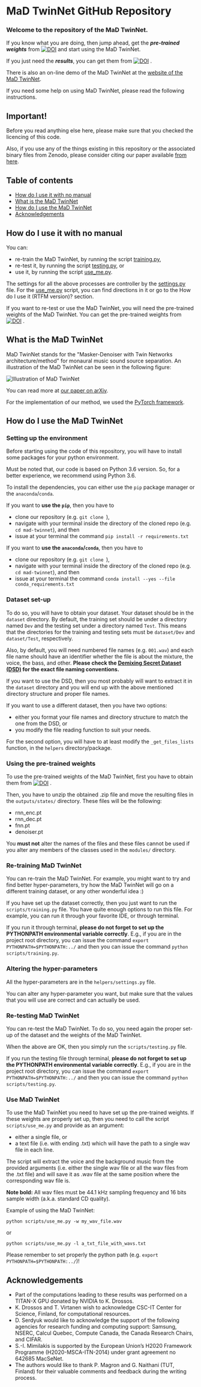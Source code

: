# MaD TwinNet GitHub Repository

### Welcome to the repository of the MaD TwinNet. 

If you know what you are doing, then jump ahead, get the **_pre-trained
weights_** from 
[![DOI](https://zenodo.org/badge/DOI/10.5281/zenodo.1164592.svg)](https://doi.org/10.5281/zenodo.1164592)
and start using the MaD TwinNet.  

If you just need the **_results_**, you can get them from
[![DOI](https://zenodo.org/badge/DOI/10.5281/zenodo.1164585.svg)](https://doi.org/10.5281/zenodo.1164585)
.

There is also an on-line demo of the MaD TwinNet at the [website of
the MaD TwinNet](http://arg.cs.tut.fi/demo/mad-twinnet).

If you need some help on using MaD TwinNet, please read the following
instructions. 

## Important!
Before you read anything else here, please make sure that you 
checked the licencing of this code. 

Also, if you use any of the things existing in this repository
or the associated binary files from Zenodo, please consider 
citing our paper available
[from here](https://arxiv.org/abs/1802.00300). 

## Table of contents

- <a href='#how-do-i-use-it-with-no-manual'>How do I use it with no manual</a>
- <a href='#what-is-the-mad-twinnet'>What is the MaD TwinNet</a>
- <a href='#how-do-i-use-the-mad-twinnet'>How do I use the MaD TwinNet</a>
- <a href='#acknowledgements'>Acknowledgements</a>

## How do I use it with no manual
You can:

- re-train the MaD TwinNet, by running the script
[training.py](scripts/training.py),
- re-test it, by running the script 
[testing.py](scripts/testing.py), or 
- use it, by running the script 
[use_me.py](scripts/use_me.py).

The settings for all the above processes are controller by 
the [settings.py](helpers/settings.py) file. For the 
[use_me.py](scripts/use_me.py) script, you can find directions
in it or go to the How do I use it (RTFM version)? section.

If you want to re-test or use the MaD TwinNet, you will need 
the pre-trained weights of the MaD TwinNet. You can get the 
pre-trained weights from 
[![DOI](https://zenodo.org/badge/DOI/10.5281/zenodo.1164592.svg)](https://doi.org/10.5281/zenodo.1164592)
.  

## What is the MaD TwinNet
MaD TwinNet stands for the "Masker-Denoiser with Twin Networks
architecture/method" for monaural music sound source separation. 
An illustration of the MaD TwinNet can be seen in the following 
figure: 

![Illustration of MaD TwinNet](http://arg.cs.tut.fi/demo/mad-twinnet/assets/media/images/method.png)

You can read more at [our paper on arXiv](https://arxiv.org/abs/1802.00300). 

For the implementation of our method, we used the
[PyTorch framework](http://pytorch.org). 

## How do I use the MaD TwinNet
### Setting up the environment
Before starting using the code of this repository, you will have to
install some packages for your python environment. 

Must be noted that, our code is based on Python 3.6 version. So, for
a better experience, we recommend using Python 3.6. 

To install the dependencies, you can either use the `pip` package
manager or the `anaconda`/`conda`. 

If you want to **use the `pip`**, then you have to
- clone our repository (e.g. `git clone `),
- navigate with your terminal inside the directory of the cloned 
  repo (e.g. `cd mad-twinnet`), and then
- issue at your terminal the command 
`pip install -r requirements.txt` 

If you want to **use the `anaconda`/`conda`**, then you have to
- clone our repository (e.g. `git clone `),
- navigate with your terminal inside the directory of the cloned 
  repo (e.g. `cd mad-twinnet`), and then
- issue at your terminal the command 
`conda install --yes --file conda_requirements.txt`

### Dataset set-up
To do so, you will have to obtain your dataset. Your dataset should
be in the `dataset` directory. By default, the training set should
be under a directory named `Dev` and the testing set under a directory
named `Test`. This means that the directories for the training and
testing sets must be `dataset/Dev` and `dataset/Test`, respectively.

Also, by default, you will need numbered file names (e.g. `001.wav`)
and each file name should have an identifier whether the file is about
the mixture, the voice, the bass, and other. **Please check the 
[Demixing Secret Dataset (DSD)](http://www.sisec17.audiolabs-erlangen.de)
for the exact file naming conventions.** 

If you want to use the DSD, then you most probably will want to 
extract it in the `dataset` directory and you will end up with 
the above mentioned directory structure and proper file names.  

If you want to use a different dataset, then you have two options: 
- either you format your file names and directory structure to match
the one from the DSD, or
- you modify the file reading function to suit your needs.

For the second option, you will have to at least modify the 
`_get_files_lists` function, in the `helpers` directory/package.


### Using the pre-trained weights
To use the pre-trained weights of the MaD TwinNet, first you have
to obtain them from [![DOI](https://zenodo.org/badge/DOI/10.5281/zenodo.1164592.svg)](https://doi.org/10.5281/zenodo.1164592)
.

Then, you have to unzip the obtained .zip file and move the resulting
files in the `outputs/states/` directory. These files will be the
following:
- rnn_enc.pt
- rnn_dec.pt
- fnn.pt
- denoiser.pt

You **must not** alter the names of the files and these files
cannot be used if you alter any members of the classes used
in the `modules/` directory. 

### Re-training MaD TwinNet
You can re-train the MaD TwinNet. For example, you might want to 
try and find better hyper-parameters, try how the MaD TwinNet will
go on a different training dataset, or any other wonderful idea :)

If you have set up the dataset correctly, then you just want to 
run the `scripts/training.py` file. You have quite enough options
to run this file. For example, you can run it through your favorite
IDE, or through terminal. 

If you run it through terminal, **please do not forget to set up
the PYTHONPATH environmental variable correctly**. E.g., if you are
in the project root directory, you can issue the command 
`export PYTHONPATH=$PYTHONPATH:../` and then you can issue the 
command `python scripts/training.py`. 

### Altering the hyper-parameters
All the hyper-parameters are in the `helpers/settings.py` file. 

You can alter any hyper-parameter you want, but make sure that 
the values that you will use are correct and can actually be used. 

### Re-testing MaD TwinNet
You can re-test the MaD TwinNet. To do so, you need again the proper
set-up of the dataset and the weights of the MaD TwinNet. 

When the above are OK, then you simply run the `scripts/testing.py`
file. 

If you run the testing file through terminal, **please do not forget to set up
the PYTHONPATH environmental variable correctly**. E.g., if you are
in the project root directory, you can issue the command 
`export PYTHONPATH=$PYTHONPATH:../` and then you can issue the 
command `python scripts/testing.py`.

### Use MaD TwinNet
To use the MaD TwinNet you need to have set up the pre-trained weights. 
If these weights are properly set up, then you need to call the script
`scripts/use_me.py` and provide as an argument:
- either a single file, or
- a text file (i.e. with ending .txt) which will have the path
to a single wav file in each line. 

The script will extract the voice and the background music from the provided
arguments (i.e. either the single wav file or all the wav files from the 
.txt file) and will save it as .wav file at the same position where the
corresponding wav file is. 

**Note bold:** All wav files must be 44.1 kHz sampling frequency and 16 bits
sample width (a.k.a. standard CD quality). 

Example of using the MaD TwinNet: 

`python scripts/use_me.py -w my_wav_file.wav`

or 

`python scripts/use_me.py -l a_txt_file_with_wavs.txt`

Please remember to set properly the python path 
(e.g. `export PYTHONPATH=$PYTHONPATH:../`)!

## Acknowledgements

- Part of the computations leading to these results was performed  on  a  TITAN-X 
GPU  donated  by  NVIDIA  to  K. Drossos.
- K.  Drossos  and  T.  Virtanen  wish  to  acknowledge  CSC-IT  Center  for  Science, 
Finland,  for  computational  resources.
- D. Serdyuk  would  like  to  acknowledge the support of the following agencies for 
research funding and computing support: Samsung, NSERC, Calcul Quebec, Compute Canada,
the  Canada  Research  Chairs,  and  CIFAR.
- S.-I. Mimilakis is supported by the European Union’s H2020  Framework  Programme
(H2020-MSCA-ITN-2014) under grant agreement no 642685 MacSeNet.
- The authors would like to thank P. Magron and G. Naithani (TUT, Finland) for their 
valuable comments and feedback during the writing process.